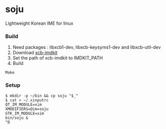 # soju
Lightweight Korean IME for linux

### Build
1. Need packages : libxcb1-dev, libxcb-keysyms1-dev and libxcb-util-dev
1. Download [xcb-imdkit](https://github.com/wengxt/xcb-imdkit)
1. Set the path of xcb-imdkit to IMDKIT_PATH
1. Build
```
Make
```

### Setup
```
$ mkdir -p ~/bin && cp soju "$_"
$ cat > ~/.xinputrc
QT_IM_MODULE=xim
XMODIFIERS=@im=soju
GTK_IM_MODULE=xim
bin/soju &
^D
```
